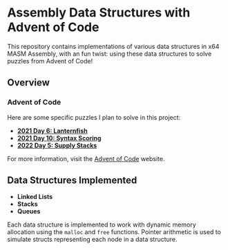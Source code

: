 # Assembly Data Structures with Advent of Code

This repository contains implementations of various data structures in x64 MASM Assembly, with an fun twist: using these data structures to solve puzzles from Advent of Code!

## Overview

### Advent of Code

Here are some specific puzzles I plan to solve in this project:
- [**2021 Day 6: Lanternfish**](https://adventofcode.com/2021/day/6)
- [**2021 Day 10: Syntax Scoring**](https://adventofcode.com/2021/day/10)
- [**2022 Day 5: Supply Stacks**](https://adventofcode.com/2022/day/5)

For more information, visit the [Advent of Code](https://adventofcode.com/) website.

## Data Structures Implemented

- **Linked Lists**
- **Stacks**
- **Queues**

Each data structure is implemented to work with dynamic memory allocation using the `malloc` and `free` functions. Pointer arithmetic is used to simulate structs representing each node in a data structure.
